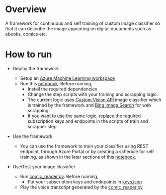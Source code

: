 # Overview
A framework for continuous and self training of custom image classifier so that it can describe the image appearing on digital documents such as ebooks, comics etc.

# How to run
- Deploy the framework
  - Setup an [Azure Machine Learning workspace](https://docs.microsoft.com/en-us/azure/machine-learning/service/how-to-manage-workspace)
  - Run this [notebook](image_describer_training_pipeline.ipynb). Before running,
      - Install the required dependencies
      - Change the step scripts with your training and scrapping logic.
      - The current logic uses [Custom Vision API](https://azure.microsoft.com/en-us/services/cognitive-services/custom-vision-service/) image classifier which is trained by the framework and [Bing Image Search](https://azure.microsoft.com/en-us/services/cognitive-services/bing-image-search-api/) for web scrapping.
      - If you want to use the same logic, replace the required subscription keys and endpoints in the scripts of train and scrapper step.
      
 - Use the framework
    - You can use the framework to train your classifier using REST endpoint, through Azure Portal or by creating a schedule for self training, as shown in the later sections of this [notebook](image_describer_training_pipeline.ipynb).
    
 - Use\Test your image classifier 
    - Run [comic_reader.py](comic_reader.py). Before running,
      - Put your subscription keys and endnpoints in [keys.json](keys.json)
    - Play the voice transcript generated by the [comic_reader.py](comic_reader.py)
